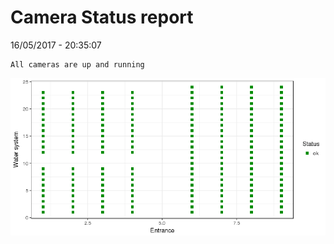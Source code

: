 Camera Status report
================
16/05/2017 - 20:35:07

    All cameras are up and running

![](camreport_files/figure-markdown_github/unnamed-chunk-2-1.png)
